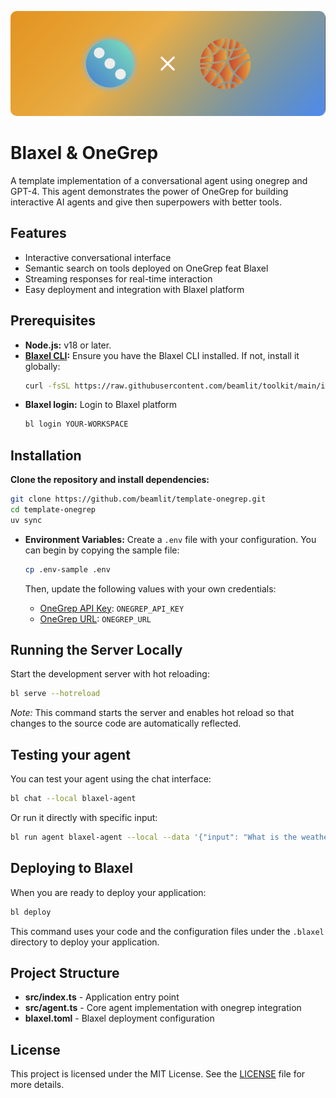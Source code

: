 
<p align="center">
  <img style="border-radius:10px" src=".github/assets/cover.png" alt="Blaxel"/>
</p>

# Blaxel & OneGrep
A template implementation of a conversational agent using onegrep and GPT-4. This agent demonstrates the power of OneGrep for building interactive AI agents and give then superpowers with better tools.

## Features

- Interactive conversational interface
- Semantic search on tools deployed on OneGrep feat Blaxel
- Streaming responses for real-time interaction
- Easy deployment and integration with Blaxel platform

## Prerequisites

- **Node.js:** v18 or later.
- **[Blaxel CLI](https://docs.blaxel.ai/Get-started):** Ensure you have the Blaxel CLI installed. If not, install it globally:
  ```bash
  curl -fsSL https://raw.githubusercontent.com/beamlit/toolkit/main/install.sh | BINDIR=$HOME/.local/bin sh
  ```
- **Blaxel login:** Login to Blaxel platform
  ```bash
  bl login YOUR-WORKSPACE
  ```

## Installation

**Clone the repository and install dependencies:**

```bash
git clone https://github.com/beamlit/template-onegrep.git
cd template-onegrep
uv sync
```

- **Environment Variables:** Create a `.env` file with your configuration. You can begin by copying the sample file:

  ```bash
  cp .env-sample .env
  ```

  Then, update the following values with your own credentials:

  - [OneGrep API Key](https://onegrep.dev): `ONEGREP_API_KEY`
  - [OneGrep URL](https://onegrep.dev): `ONEGREP_URL`

## Running the Server Locally

Start the development server with hot reloading:

```bash
bl serve --hotreload
```

_Note:_ This command starts the server and enables hot reload so that changes to the source code are automatically reflected.

## Testing your agent

You can test your agent using the chat interface:

```bash
bl chat --local blaxel-agent
```

Or run it directly with specific input:

```bash
bl run agent blaxel-agent --local --data '{"input": "What is the weather in Paris?"}'
```

## Deploying to Blaxel

When you are ready to deploy your application:

```bash
bl deploy
```

This command uses your code and the configuration files under the `.blaxel` directory to deploy your application.

## Project Structure

- **src/index.ts** - Application entry point
- **src/agent.ts** - Core agent implementation with onegrep integration
- **blaxel.toml** - Blaxel deployment configuration

## License

This project is licensed under the MIT License. See the [LICENSE](LICENSE) file for more details.
